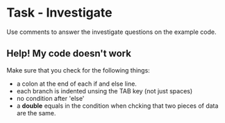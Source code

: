 # Task - Investigate

Use comments to answer the investigate questions on the example code.

## Help! My code doesn't work
Make sure that you check for the following things:

- a colon at the end of each if and else line.
- each branch is indented unsing the TAB key (not just spaces)
- no condition after 'else'
- a **double** equals in the condition when chcking that two pieces of data are the same.